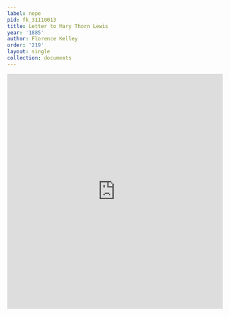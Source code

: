 ```yaml
---
label: nope
pid: fk_31110013
title: Letter to Mary Thorn Lewis
year: '1885'
author: Florence Kelley
order: '219'
layout: single
collection: documents
---
```

<iframe src="https://northwestern.app.box.com/embed/s/4ho51fy6st234q7b58j7stwek59cceyl?sortColumn=date&view=list" width="100%" height="550" frameborder="0" allowfullscreen webkitallowfullscreen msallowfullscreen></iframe>
